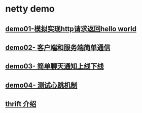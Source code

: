 # netty demo

## [demo01-模拟实现http请求返回hello world](/doc/firstDemo.md)
## [demo02- 客户端和服务端简单通信](/doc/secondDemo.md)
## [demo03- 简单聊天通知上线下线](/doc/thirdDemo.md)
## [demo04- 测试心跳机制](/doc/forthDemo.md)
## [thrift 介绍](/doc/thrift.md)
